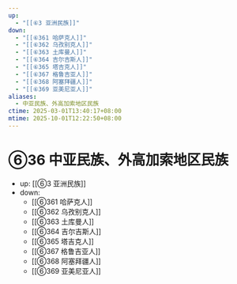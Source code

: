 ```yaml
---
up:
  - "[[⑥3 亚洲民族]]"
down:
  - "[[⑥361 哈萨克人]]"
  - "[[⑥362 乌孜别克人]]"
  - "[[⑥363 土库曼人]]"
  - "[[⑥364 吉尔吉斯人]]"
  - "[[⑥365 塔吉克人]]"
  - "[[⑥367 格鲁吉亚人]]"
  - "[[⑥368 阿塞拜疆人]]"
  - "[[⑥369 亚美尼亚人]]"
aliases:
  - 中亚民族、外高加索地区民族
ctime: 2025-03-01T13:40:17+08:00
mtime: 2025-10-01T12:22:50+08:00
---
```


# ⑥36 中亚民族、外高加索地区民族

- up: [[⑥3 亚洲民族]]
- down:	
	- [[⑥361 哈萨克人]]
	- [[⑥362 乌孜别克人]]
	- [[⑥363 土库曼人]]
	- [[⑥364 吉尔吉斯人]]
	- [[⑥365 塔吉克人]]
	- [[⑥367 格鲁吉亚人]]
	- [[⑥368 阿塞拜疆人]]
	- [[⑥369 亚美尼亚人]]
	
